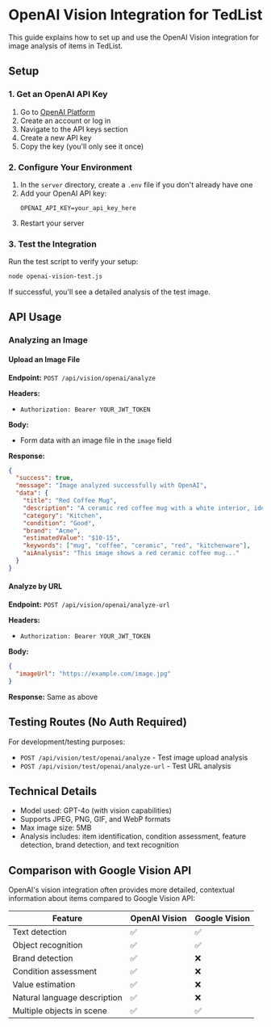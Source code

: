 # OpenAI Vision Integration for TedList

This guide explains how to set up and use the OpenAI Vision integration for image analysis of items in TedList.

## Setup

### 1. Get an OpenAI API Key

1. Go to [OpenAI Platform](https://platform.openai.com/)
2. Create an account or log in
3. Navigate to the API keys section
4. Create a new API key
5. Copy the key (you'll only see it once)

### 2. Configure Your Environment

1. In the `server` directory, create a `.env` file if you don't already have one
2. Add your OpenAI API key:
   ```
   OPENAI_API_KEY=your_api_key_here
   ```
3. Restart your server

### 3. Test the Integration

Run the test script to verify your setup:

```bash
node openai-vision-test.js
```

If successful, you'll see a detailed analysis of the test image.

## API Usage

### Analyzing an Image

#### Upload an Image File

**Endpoint:** `POST /api/vision/openai/analyze`

**Headers:**
- `Authorization: Bearer YOUR_JWT_TOKEN`

**Body:**
- Form data with an image file in the `image` field

**Response:**
```json
{
  "success": true,
  "message": "Image analyzed successfully with OpenAI",
  "data": {
    "title": "Red Coffee Mug",
    "description": "A ceramic red coffee mug with a white interior, ideal for hot beverages.",
    "category": "Kitchen",
    "condition": "Good",
    "brand": "Acme",
    "estimatedValue": "$10-15",
    "keywords": ["mug", "coffee", "ceramic", "red", "kitchenware"],
    "aiAnalysis": "This image shows a red ceramic coffee mug..."
  }
}
```

#### Analyze by URL

**Endpoint:** `POST /api/vision/openai/analyze-url`

**Headers:**
- `Authorization: Bearer YOUR_JWT_TOKEN`

**Body:**
```json
{
  "imageUrl": "https://example.com/image.jpg"
}
```

**Response:** Same as above

## Testing Routes (No Auth Required)

For development/testing purposes:

- `POST /api/vision/test/openai/analyze` - Test image upload analysis
- `POST /api/vision/test/openai/analyze-url` - Test URL analysis

## Technical Details

- Model used: GPT-4o (with vision capabilities)
- Supports JPEG, PNG, GIF, and WebP formats
- Max image size: 5MB
- Analysis includes: item identification, condition assessment, feature detection, brand detection, and text recognition

## Comparison with Google Vision API

OpenAI's vision integration often provides more detailed, contextual information about items compared to Google Vision API:

| Feature | OpenAI Vision | Google Vision |
|---------|---------------|--------------|
| Text detection | ✅ | ✅ |
| Object recognition | ✅ | ✅ |
| Brand detection | ✅ | ❌ |
| Condition assessment | ✅ | ❌ |
| Value estimation | ✅ | ❌ |
| Natural language description | ✅ | ❌ |
| Multiple objects in scene | ✅ | ✅ | 